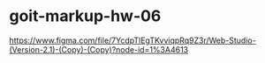 # goit-markup-hw-06

https://www.figma.com/file/7YcdpTlEgTKvviqpRq9Z3r/Web-Studio-(Version-2.1)-(Copy)-(Copy)?node-id=1%3A4613
